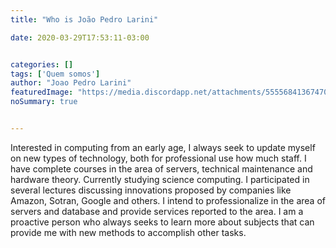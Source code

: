 ```yaml
---
title: "Who is João Pedro Larini"

date: 2020-03-29T17:53:11-03:00


categories: []
tags: ['Quem somos']
author: "Joao Pedro Larini"
featuredImage: "https://media.discordapp.net/attachments/555568413674700800/693953304627249152/geii.png?width=957&height=361"
noSummary: true


---
```



Interested in computing from an early age, I always seek to update myself on new types of technology, both for professional use
how much staff. I have complete courses in the area of servers, technical maintenance and hardware theory. Currently studying science
computing. I participated in several lectures discussing innovations proposed by companies like Amazon, Sotran, Google and others.
I intend to professionalize in the area of servers and database and provide services reported to the area. I am a proactive person who always
seeks to learn more about subjects that can provide me with new methods to accomplish other tasks.

